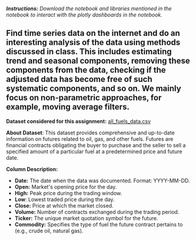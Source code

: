 **_Instructions:_** _Download the notebook and libraries mentioned in the notebook to interact with the plotly dashboards in the notebook._
## Find time series data on the internet and do an interesting analysis of the data using methods discussed in class. This includes estimating trend and seasonal components, removing these components from the data, checking if the adjusted data has become free of such systematic components, and so on. We mainly focus on non-parametric approaches, for example, moving average filters.

**Dataset considered for this assignment:** [all_fuels_data.csv](https://www.kaggle.com/datasets/guillemservera/fuels-futures-data/?select=all_fuels_data.csv)

**About Dataset**:
This dataset provides comprehensive and up-to-date information on futures related to oil, gas, and other fuels. Futures
are financial contracts obligating the buyer to purchase and the seller to sell a specified amount of a particular fuel
at a predetermined price and future date.

**Column Description:**
- **Date:** The date when the data was documented. Format: YYYY-MM-DD.
- **Open:** Market's opening price for the day.
- **High:** Peak price during the trading window.
- **Low**: Lowest traded price during the day.
- **Close:** Price at which the market closed.
- **Volume:** Number of contracts exchanged during the trading period.
- **Ticker:** The unique market quotation symbol for the future.
- **Commodity:** Specifies the type of fuel the future contract pertains to (e.g., crude oil, natural gas). 

